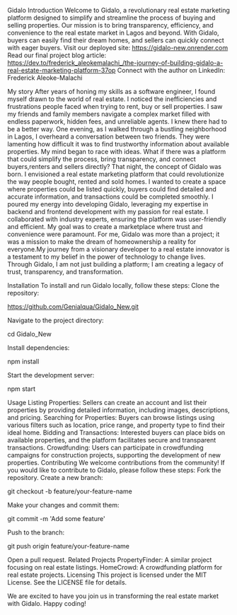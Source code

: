 Gidalo
Introduction
Welcome to Gidalo, a revolutionary real estate marketing platform designed to simplify and streamline the process of buying and selling properties. Our mission is to bring transparency, efficiency, and convenience to the real estate market in Lagos and beyond. With Gidalo, buyers can easily find their dream homes, and sellers can quickly connect with eager buyers.
Visit our deployed site:   https://gidalo-new.onrender.com
Read our final project blog article: https://dev.to/frederick_aleokemalachi_/the-journey-of-building-gidalo-a-real-estate-marketing-platform-37op
Connect with the author on LinkedIn: Frederick Aleoke-Malachi

My story
After years of honing my skills as a software engineer, I found myself drawn to the world of real estate. I noticed the inefficiencies and frustrations people faced when trying to rent, buy or sell properties. I saw my friends and family members navigate a complex market filled with endless paperwork, hidden fees, and unreliable agents. I knew there had to be a better way.
One evening, as I walked through a bustling neighborhood in Lagos, I overheard a conversation between two friends. They were lamenting how difficult it was to find trustworthy information about available properties. My mind began to race with ideas. What if there was a platform that could simplify the process, bring transparency, and connect buyers,renters and sellers directly?
That night, the concept of Gidalo was born. I envisioned a real estate marketing platform that could revolutionize the way people bought, rented and sold homes. I wanted to create a space where properties could be listed quickly, buyers could find detailed and accurate information, and transactions could be completed smoothly.
I poured my energy into developing Gidalo, leveraging my expertise in backend and frontend development with my passion for real estate. I collaborated with industry experts, ensuring the platform was user-friendly and efficient. My goal was to create a marketplace where trust and convenience were paramount.
For me, Gidalo was more than a project; it was a mission to make the dream of homeownership a reality for everyone.My journey from a visionary developer to a real estate innovator is a testament to my belief in the power of technology to change lives. Through Gidalo, I am not just building a platform; I am creating a legacy of trust, transparency, and transformation.


Installation
To install and run Gidalo locally, follow these steps:
Clone the repository:

https://github.com/Genialqua/Gidalo_New.git


Navigate to the project directory:

cd Gidalo_New


Install dependencies:

npm install


Start the development server:

npm start


Usage
Listing Properties:
Sellers can create an account and list their properties by providing detailed information, including images, descriptions, and pricing.
Searching for Properties:
Buyers can browse listings using various filters such as location, price range, and property type to find their ideal home.
Bidding and Transactions:
Interested buyers can place bids on available properties, and the platform facilitates secure and transparent transactions.
Crowdfunding:
Users can participate in crowdfunding campaigns for construction projects, supporting the development of new properties.
Contributing
We welcome contributions from the community! If you would like to contribute to Gidalo, please follow these steps:
Fork the repository.
Create a new branch:

git checkout -b feature/your-feature-name


Make your changes and commit them:

git commit -m 'Add some feature'


Push to the branch:

git push origin feature/your-feature-name


Open a pull request.
Related Projects
PropertyFinder: A similar project focusing on real estate listings.
HomeCrowd: A crowdfunding platform for real estate projects.
Licensing
This project is licensed under the MIT License. See the LICENSE file for details.

We are excited to have you join us in transforming the real estate market with Gidalo. Happy coding!
